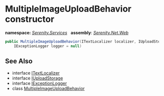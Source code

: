 # MultipleImageUploadBehavior constructor
**namespace:** *[Serenity.Services](../../README.md#serenity.services-namespace)*   **assembly**: *[Serenity.Net.Web](../../README.md)*

```csharp
public MultipleImageUploadBehavior(ITextLocalizer localizer, IUploadStorage storage, 
    IExceptionLogger logger = null)
```

## See Also

* interface [ITextLocalizer](../Serenity.Net.Core/../../Serenity/ITextLocalizer.md)
* interface [IUploadStorage](../Serenity.Net.Services/../../Serenity.Web/IUploadStorage.md)
* interface [IExceptionLogger](../Serenity.Net.Core/../../Serenity.Abstractions/IExceptionLogger.md)
* class [MultipleImageUploadBehavior](../MultipleImageUploadBehavior.md)
